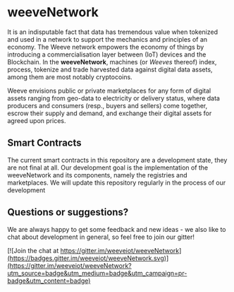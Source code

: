 # weeveNetwork
It is an indisputable fact that data has tremendous value when tokenized and used in a network to support the mechanics and principles of an economy. The Weeve network empowers the economy of things by introducing a commercialisation layer between (IoT) devices and the Blockchain. In the **weeveNetwork**, machines (or *Weeves* thereof) index, process, tokenize and trade harvested data against digital data assets, among them are most notably cryptocoins. 

Weeve envisions public or private marketplaces for any form of digital assets ranging from geo-data to electricity or delivery status, where data producers and consumers (resp., buyers and sellers) come together, escrow their supply and demand, and exchange their digital assets for agreed upon prices.

## Smart Contracts
The current smart contracts in this repository are a development state, they are not final at all. Our development goal is the implementation of the weeveNetwork and its components, namely the registries and marketplaces. We will update this repository regularly in the process of our development

## Questions or suggestions?
We are always happy to get some feedback and new ideas - we also like to chat about development in general, so feel free to join our gitter!

[![Join the chat at https://gitter.im/weeveiot/weeveNetwork](https://badges.gitter.im/weeveiot/weeveNetwork.svg)](https://gitter.im/weeveiot/weeveNetwork?utm_source=badge&utm_medium=badge&utm_campaign=pr-badge&utm_content=badge)